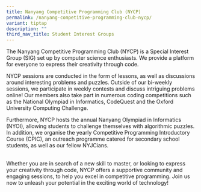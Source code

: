 ```yaml
---
title: Nanyang Competitive Programming Club (NYCP)
permalink: /nanyang-competitive-programming-club-nycp/
variant: tiptap
description: ""
third_nav_title: Student Interest Groups
---
```

<p>The Nanyang Competitive Programming Club (NYCP) is a Special Interest
Group (SIG) set up by computer science enthusiasts. We provide a platform
for everyone to express their creativity through code.&nbsp;</p>
<p></p>
<p>NYCP sessions are conducted in the form of lessons, as well as discussions
around interesting problems and puzzles. Outside of our bi-weekly sessions,
we participate in weekly contests and discuss intriguing problems online!
Our members also take part in numerous coding competitions such as the
National Olympiad in Informatics, CodeQuest and the Oxford University Computing
Challenge.&nbsp;</p>
<p></p>
<p>Furthermore, NYCP hosts the annual Nanyang Olympiad in Informatics (NYOI),
allowing students to challenge themselves with algorithmic puzzles. In
addition, we organise the yearly Competitive Programming Introductory Course
(CPIC), an outreach programme catered for secondary school students, as
well as our fellow NYJCians.</p>
<p>
<br>Whether you are in search of a new skill to master, or looking to express
your creativity through code, NYCP offers a supportive community and engaging
sessions, to help you excel in competitive programming. Join us now to
unleash your potential in the exciting world of technology!</p>
<p>
<br>
</p>